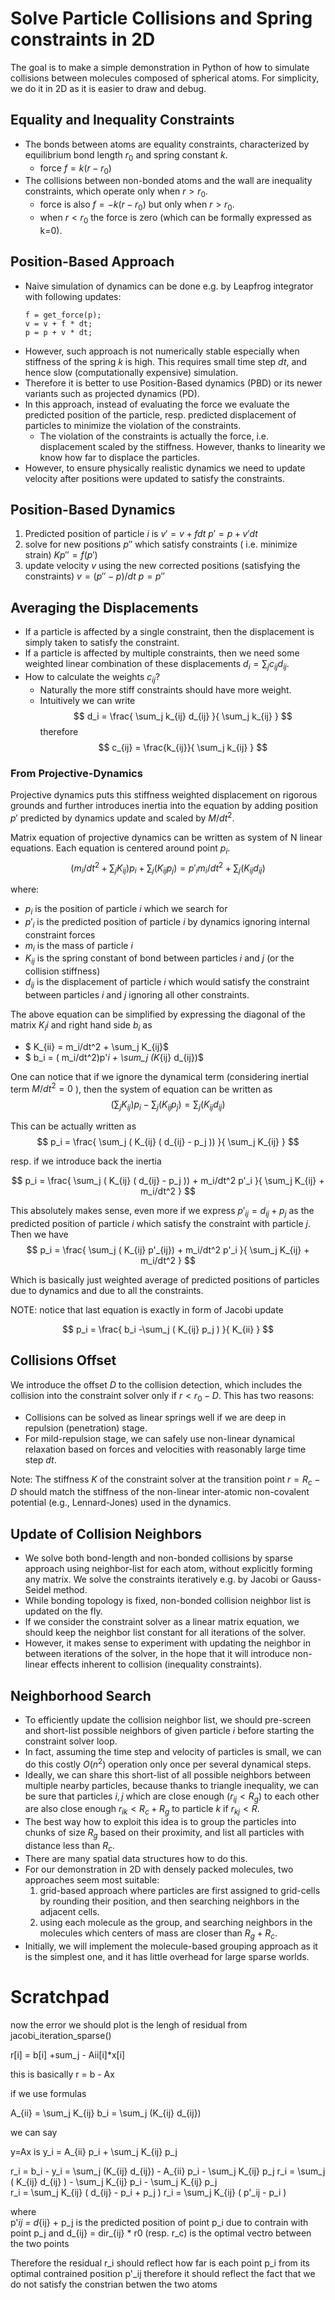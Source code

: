 # Solve Particle Collisions and Spring constraints in 2D

The goal is to make a simple demonstration in Python of how to simulate collisions between molecules composed of spherical atoms.
For simplicity, we do it in 2D as it is easier to draw and debug.

## Equality and Inequality Constraints

- The bonds between atoms are equality constraints, characterized by equilibrium bond length $r_0$ and spring constant $k$. 
   - force $f = k(r-r_0)$ 
- The collisions between non-bonded atoms and the wall are inequality constraints, which operate only when $r>r_0$.
   - force is also  $f = -k(r-r_0)$ but only when $r>r_0$.
   - when $r<r_0$ the force is zero (which can be formally expressed as k=0).

## Position-Based Approach

- Naive simulation of dynamics can be done e.g. by Leapfrog integrator with following updates:
   ```
   f = get_force(p);
   v = v + f * dt;
   p = p + v * dt;  
   ```
- However, such approach is not numerically stable especially when stiffness of the spring $k$ is high. This requires small time step $dt$, and hence slow (computationally expensive) simulation.
- Therefore it is better to use Position-Based dynamics (PBD) or its newer variants such as projected dynamics (PD).
- In this approach, instead of evaluating the force we evaluate the predicted position of the particle, resp. predicted displacement of particles to minimize the violation of the constraints. 
    - The violation of the constraints is actually the force, i.e. displacement scaled by the stiffness. However, thanks to linearity we know how far to displace the particles.
- However, to ensure physically realistic dynamics we need to update velocity after positions were updated to satisfy the constraints.

## Position-Based Dynamics

1. Predicted position of particle $i$ is 
   $v' = v + f dt$
   $p' = p + v' dt$
2. solve for new positions $p''$ which satisfy constraints ( i.e. minimize strain) 
    $K p'' = f(p')$
3. update velocity $v$ using the new corrected positions (satisfying the constraints) 
   $v = (p''-p)/dt$
   $p=p''$

## Averaging the Displacements

- If a particle is affected by a single constraint, then the displacement is simply taken to satisfy the constraint.
- If a particle is affected by multiple constraints, then we need some weighted linear combination of these displacements $d_i = \sum_j c_{ij} d_{ij}$.
- How to calculate the weights $c_{ij}$?
  - Naturally the more stiff constraints should have more weight.
  - Intuitively we can write 
  $$
  d_i = \frac{ \sum_j k_{ij} d_{ij} }{ \sum_j k_{ij} } 
  $$
  therefore
  $$
  c_{ij} = \frac{k_{ij}}{ \sum_j k_{ij} } 
  $$

### From Projective-Dynamics 

Projective dynamics puts this stiffness weighted displacement on rigorous grounds and further introduces inertia into the equation by adding position $p'$ predicted by dynamics update and scaled by $M/dt^2$. 

Matrix equation of projective dynamics can be written as system of N linear equations. Each equation is centered around point $p_i$. 
$$
( m_i/dt^2 + \sum_j K_{ij} )  p_i   +    \sum_j (K_{ij} p_j)  = p'_i m_i/dt^2 + \sum_j (K_{ij} d_{ij})  
$$

where:
 - $p_i$ is the position of particle $i$ which we search for
 - $p'_i$ is the predicted position of particle $i$ by dynamics ignoring internal constraint forces
 - $m_i$ is the mass of particle $i$
 - $K_{ij}$ is the spring constant of bond between particles $i$ and $j$ (or the collision stiffness)
 - $d_{ij}$ is the displacement of particle $i$ which would satisfy the constraint between particles $i$ and $j$ ignoring all other constraints.

The above equation can be simplified by expressing the diagonal of the matrix $K_ii$ and right hand side $b_i$ as
 - $ K_{ii} = m_i/dt^2 + \sum_j K_{ij}$
 - $ b_i    = ( m_i/dt^2)p'_i + \sum_j (K_{ij} d_{ij})$

One can notice that if we ignore the dynamical term (considering inertial term $M/dt^2 = 0$ ), then the system of equation can be written as
$$
( \sum_j K_{ij} ) p_i - \sum_j (K_{ij} p_j)  = \sum_j (K_{ij} d_{ij})  
$$

This can be actually written as 
$$
p_i = \frac{ \sum_j ( K_{ij} (  d_{ij} - p_j )) }{ \sum_j K_{ij} }
$$

resp. if we introduce back the inertia

$$
p_i = \frac{ \sum_j ( K_{ij} (  d_{ij} - p_j )) + m_i/dt^2 p'_i }{ \sum_j K_{ij} + m_i/dt^2 }
$$

This absolutely makes sense, even more if we express $p'_{ij} = d_{ij} + p_j$ as the predicted position of particle $i$ which satisfy the constraint with particle $j$. Then we have
$$
p_i = \frac{ \sum_j ( K_{ij} p'_{ij}) + m_i/dt^2 p'_i }{ \sum_j K_{ij} + m_i/dt^2 }
$$ 

Which is basically just weighted average of predicted positions of particles due to dynamics and due to all the constraints.

NOTE: notice that last equation is exactly in form of Jacobi update 

$$
p_i = \frac{ b_i -\sum_j ( K_{ij} p_j ) }{ K_{ii} }
$$ 

## Collisions Offset

We introduce the offset $D$ to the collision detection, which includes the collision into the constraint solver only if $r<r_0-D$. This has two reasons:
- Collisions can be solved as linear springs well if we are deep in repulsion (penetration) stage.
- For mild-repulsion stage, we can safely use non-linear dynamical relaxation based on forces and velocities with reasonably large time step $dt$.

Note: The stiffness $K$ of the constraint solver at the transition point $r = R_c - D$ should match the stiffness of the non-linear inter-atomic non-covalent potential (e.g., Lennard-Jones) used in the dynamics.

## Update of Collision Neighbors

- We solve both bond-length and non-bonded collisions by sparse approach using neighbor-list for each atom, without explicitly forming any matrix. We solve the constraints iteratively e.g. by Jacobi or Gauss-Seidel method.
- While bonding topology is fixed, non-bonded collision neighbor list is updated on the fly.
- If we consider the constraint solver as a linear matrix equation, we should keep the neighbor list constant for all iterations of the solver.
- However, it makes sense to experiment with updating the neighbor in between iterations of the solver, in the hope that it will introduce non-linear effects inherent to collision (inequality constraints).

## Neighborhood Search

- To efficiently update the collision neighbor list, we should pre-screen and short-list possible neighbors of given particle $i$ before starting the constraint solver loop. 
- In fact, assuming the time step and velocity of particles is small, we can do this costly $O(n^2)$ operation only once per several dynamical steps.  
- Ideally, we can share this short-list of all possible neighbors between multiple nearby particles, because thanks to triangle inequality, we can be sure that particles $i,j$ which are close enough ($r_{ij}<R_g$) to each other are also close enough $r_{ik}<R_c+R_g$ to particle $k$ if $r_{kj}<R$.
- The best way how to exploit this idea is to group the particles into chunks of size $R_g$ based on their proximity, and list all particles with distance less than $R_c$.
- There are many spatial data structures how to do this.
- For our demonstration in 2D with densely packed molecules, two approaches seem most suitable:
  1. grid-based approach where particles are first assigned to grid-cells by rounding their position, and then searching neighbors in the adjacent cells.
  2. using each molecule as the group, and searching neighbors in the molecules which centers of mass are closer than $R_g+R_c$.
- Initially, we will implement the molecule-based grouping approach as it is the simplest one, and it has little overhead for large sparse worlds.







# Scratchpad


now the error we should plot is the lengh of residual from jacobi_iteration_sparse()

r[i]     = b[i] +sum_j - Aii[i]*x[i]

this is basically 
r = b - Ax

if we use formulas 

A_{ii} = \sum_j K_{ij}
b_i    = \sum_j (K_{ij} d_{ij})

we can say

y=Ax is
y_i = A_{ii} p_i + \sum_j K_{ij} p_j  

r_i = b_i - y_i =   \sum_j (K_{ij} d_{ij}) - A_{ii} p_i - \sum_j K_{ij} p_j 
r_i =    \sum_j ( K_{ij} d_{ij} )  -  \sum_j K_{ij} p_i - \sum_j K_{ij} p_j   
r_i =    \sum_j K_{ij} ( d_{ij} - p_i + p_j )
r_i =    \sum_j K_{ij} ( p'_ij - p_i   )

where   
p'_ij = d_{ij} + p_j is the predicted position of point p_i due to contrain with point p_j
and
d_{ij} = dir_{ij} * r0 (resp. r_c) is the optimal vectro between the two points

Therefore the residual r_i should reflect how far is each point p_i from its optimal contrained position p'_ij therefore it should reflect the fact that we do not satisfy the constrian betwen the two atoms  